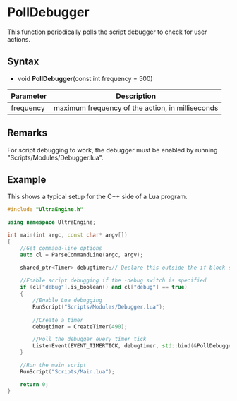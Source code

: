 # PollDebugger

This function periodically polls the script debugger to check for user actions.

## Syntax

- void **PollDebugger**(const int frequency = 500)

| Parameter | Description |
|---|---|
| frequency | maximum frequency of the action, in milliseconds |


## Remarks

For script debugging to work, the debugger must be enabled by running "Scripts/Modules/Debugger.lua".

## Example

This shows a typical setup for the C++ side of a Lua program.

```c++
#include "UltraEngine.h"

using namespace UltraEngine;

int main(int argc, const char* argv[])
{
    //Get command-line options
    auto cl = ParseCommandLine(argc, argv);

    shared_ptr<Timer> debugtimer;// Declare this outside the if block so it doesn't get deleted
    
    //Enable script debugging if the -debug switch is specified
    if (cl["debug"].is_boolean() and cl["debug"] == true)
    {
        //Enable Lua debugging
        RunScript("Scripts/Modules/Debugger.lua");
        
        //Create a timer
        debugtimer = CreateTimer(490);

        //Poll the debugger every timer tick
        ListenEvent(EVENT_TIMERTICK, debugtimer, std::bind(&PollDebugger, 500));
    }

    //Run the main script
    RunScript("Scripts/Main.lua");

    return 0;
}
```
